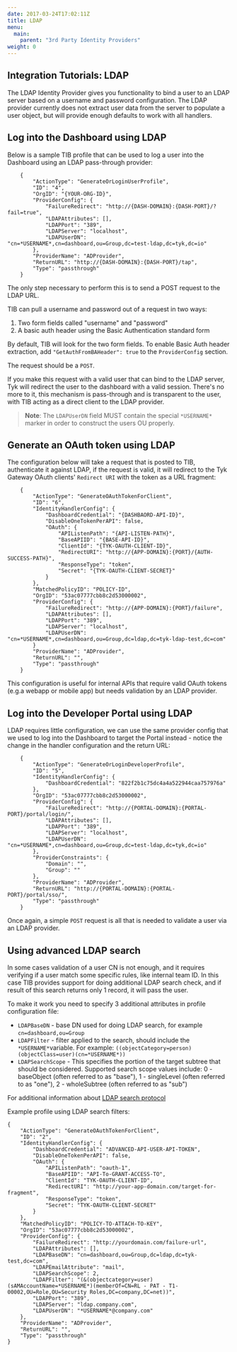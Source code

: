 ```yaml
---
date: 2017-03-24T17:02:11Z
title: LDAP
menu:
  main:
    parent: "3rd Party Identity Providers"
weight: 0 
---
```


## Integration Tutorials: LDAP

The LDAP Identity Provider gives you functionality to bind a user to an LDAP server based on a username and password configuration. The LDAP provider currently does not extract user data from the server to populate a user object, but will provide enough defaults to work with all handlers. 

## <a name="log-into-the-dashboard-using-ldap"></a> Log into the Dashboard using LDAP

Below is a sample TIB profile that can be used to log a user into the Dashboard using an LDAP pass-through provider:

```{.copyWrapper}
    {
        "ActionType": "GenerateOrLoginUserProfile",
        "ID": "4",
        "OrgID": "{YOUR-ORG-ID}",
        "ProviderConfig": {
            "FailureRedirect": "http://{DASH-DOMAIN}:{DASH-PORT}/?fail=true",
            "LDAPAttributes": [],
            "LDAPPort": "389",
            "LDAPServer": "localhost",
            "LDAPUserDN": "cn=*USERNAME*,cn=dashboard,ou=Group,dc=test-ldap,dc=tyk,dc=io"
        },
        "ProviderName": "ADProvider",
        "ReturnURL": "http://{DASH-DOMAIN}:{DASH-PORT}/tap",
        "Type": "passthrough"
    }

```

The only step necessary to perform this is to send a POST request to the LDAP URL.

TIB can pull a username and password out of a request in two ways:

1.  Two form fields called "username" and "password"
2.  A basic auth header using the Basic Authentication standard form

By default, TIB will look for the two form fields. To enable Basic Auth header extraction, add `"GetAuthFromBAHeader": true` to the `ProviderConfig` section.

The request should be a `POST`.

If you make this request with a valid user that can bind to the LDAP server, Tyk will redirect the user to the dashboard with a valid session. There's no more to it, this mechanism is pass-through and is transparent to the user, with TIB acting as a direct client to the LDAP provider.

> **Note**: The `LDAPUserDN` field MUST contain the special `*USERNAME*` marker in order to construct the users OU properly.


## <a name="generate-an-oauth-token-using-ldap"></a> Generate an OAuth token using LDAP

The configuration below will take a request that is posted to TIB, authenticate it against LDAP, if the request is valid, it will redirect to the Tyk Gateway OAuth clients' `Redirect URI` with the token as a URL fragment:

```{.copyWrapper}
    {
        "ActionType": "GenerateOAuthTokenForClient",
        "ID": "6",
        "IdentityHandlerConfig": {
            "DashboardCredential": "{DASHBAORD-API-ID}",
            "DisableOneTokenPerAPI": false,
            "OAuth": {
                "APIListenPath": "{API-LISTEN-PATH}",
                "BaseAPIID": "{BASE-API-ID}",
                "ClientId": "{TYK-OAUTH-CLIENT-ID}",
                "RedirectURI": "http://{APP-DOMAIN}:{PORT}/{AUTH-SUCCESS-PATH}",
                "ResponseType": "token",
                "Secret": "{TYK-OAUTH-CLIENT-SECRET}"
            }
        },
        "MatchedPolicyID": "POLICY-ID",
        "OrgID": "53ac07777cbb8c2d53000002",
        "ProviderConfig": {
            "FailureRedirect": "http://{APP-DOMAIN}:{PORT}/failure",
            "LDAPAttributes": [],
            "LDAPPort": "389",
            "LDAPServer": "localhost",
            "LDAPUserDN": "cn=*USERNAME*,cn=dashboard,ou=Group,dc=ldap,dc=tyk-ldap-test,dc=com"
        }
        "ProviderName": "ADProvider",
        "ReturnURL": "",
        "Type": "passthrough"
    }
```

This configuration is useful for internal APIs that require valid OAuth tokens (e.g.a webapp or mobile app) but needs validation by an LDAP provider.

## <a name="log-into-the-developer-portal-using-ldap"></a>Log into the Developer Portal using LDAP

LDAP requires little configuration, we can use the same provider config that we used to log into the Dashboard to target the Portal instead - notice the change in the handler configuration and the return URL:

```{.copyWrapper}
    {
        "ActionType": "GenerateOrLoginDeveloperProfile",
        "ID": "5",
        "IdentityHandlerConfig": {
            "DashboardCredential": "822f2b1c75dc4a4a522944caa757976a"
        },
        "OrgID": "53ac07777cbb8c2d53000002",
        "ProviderConfig": {
            "FailureRedirect": "http://{PORTAL-DOMAIN}:{PORTAL-PORT}/portal/login/",
            "LDAPAttributes": [],
            "LDAPPort": "389",
            "LDAPServer": "localhost",
            "LDAPUserDN": "cn=*USERNAME*,cn=dashboard,ou=Group,dc=test-ldap,dc=tyk,dc=io"
        },
        "ProviderConstraints": {
            "Domain": "",
            "Group": ""
        },
        "ProviderName": "ADProvider",
        "ReturnURL": "http://{PORTAL-DOMAIN}:{PORTAL-PORT}/portal/sso/",
        "Type": "passthrough"
    }
```

Once again, a simple `POST` request is all that is needed to validate a user via an LDAP provider.

## <a name="ldap-search-filters"></a>Using advanced LDAP search
In some cases validation of a user CN is not enough, and it requires verifying if a user match some specific rules, like internal team ID. In this case TIB provides support for doing additional LDAP search check, and if result of this search returns only 1 record, it will pass the user. 

To make it work you need to specify 3 additional attributes in profile configuration file:

* `LDAPBaseDN` - base DN used for doing LDAP search, for example `cn=dashboard,ou=Group`
* `LDAPFilter` - filter applied to the search, should include the `*USERNAME*`variable. For example: `((objectCategory=person)(objectClass=user)(cn=*USERNAME*))`
* `LDAPSearchScope` - This specifies the portion of the target subtree that should be considered. Supported search scope values include: 0 - baseObject (often referred to as "base"), 1 - singleLevel (often referred to as "one"), 2 - wholeSubtree (often referred to as "sub")

For additional information about [LDAP search protocol](https://www.ldap.com/the-ldap-search-operation)

Example profile using LDAP search filters:
```{.copyWrapper}
{
	"ActionType": "GenerateOAuthTokenForClient",
	"ID": "2",
	"IdentityHandlerConfig": {
		"DashboardCredential": "ADVANCED-API-USER-API-TOKEN",
		"DisableOneTokenPerAPI": false,
		"OAuth": {
			"APIListenPath": "oauth-1",
			"BaseAPIID": "API-To-GRANT-ACCESS-TO",
			"ClientId": "TYK-OAUTH-CLIENT-ID",
			"RedirectURI": "http://your-app-domain.com/target-for-fragment",
			"ResponseType": "token",
			"Secret": "TYK-OAUTH-CLIENT-SECRET"
		}
	},
	"MatchedPolicyID": "POLICY-TO-ATTACH-TO-KEY",
	"OrgID": "53ac07777cbb8c2d53000002",
	"ProviderConfig": {
		"FailureRedirect": "http://yourdomain.com/failure-url",
		"LDAPAttributes": [],
		"LDAPBaseDN": "cn=dashboard,ou=Group,dc=ldap,dc=tyk-test,dc=com",
		"LDAPEmailAttribute": "mail",
		"LDAPSearchScope": 2,
		"LDAPFilter": "(&(objectcategory=user)(sAMAccountName=*USERNAME*)(memberOf=CN=RL - PAT - T1-00002,OU=Role,OU=Security Roles,DC=company,DC=net))",
		"LDAPPort": "389",
		"LDAPServer": "ldap.company.com",
		"LDAPUserDN": "*USERNAME*@company.com"
	},
	"ProviderName": "ADProvider",
	"ReturnURL": "",
	"Type": "passthrough"
}
```

